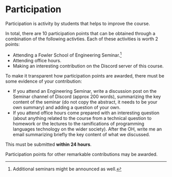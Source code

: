 # Participation

Participation is activity by students that helps to improve the course. 

In total, there are 10 participation points that can be obtained through a combination of the following activties. Each of these activities is worth 2 points:

- Attending a Fowler School of Engineering Seminar.[^seminars]
- Attending office hours.
- Making an interesting contribution on the Discord server of this course.

To make it transparent how participation points are awarded, there must be some evidence of your contribution:

- If you attend an Engineering Seminar, write a discussion post on the Seminar channel of Discord (approx 200 words), summarizing the key content of the seminar (do not copy the abstract, it needs to be your own summary) and adding a question of your own. 
- If you attend office hours come prepared with an interesting question (about anything related to the course from a technical question to homework or the lectures to the ramifications of programming languages technology on the wider society). After the OH, write me an email summarizing briefly the key content of what we discussed.

This must be submitted **within 24 hours**.

Participation points for other remarkable contributions may be awarded.

[^seminars]: Additional seminars might be announced as well.
